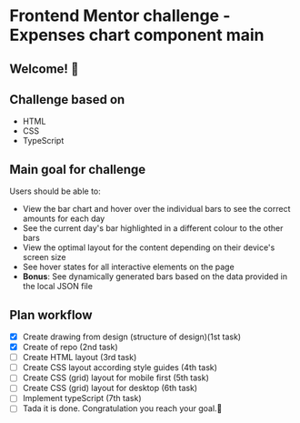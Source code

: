 # Frontend Mentor challenge - Expenses chart component main

## Welcome! 👋

## Challenge based on

- HTML
- CSS
- TypeScript

## Main goal for challenge

Users should be able to:

- View the bar chart and hover over the individual bars to see the correct amounts for each day
- See the current day's bar highlighted in a different colour to the other bars
- View the optimal layout for the content depending on their device's screen size
- See hover states for all interactive elements on the page
- **Bonus**: See dynamically generated bars based on the data provided in the local JSON file

## Plan workflow

- [x] Create drawing from design (structure of design)(1st task)
- [x] Create of repo (2nd task)
- [ ] Create HTML layout (3rd task)
- [ ] Create CSS layout according style guides (4th task)
- [ ] Create CSS (grid) layout for mobile first (5th task)
- [ ] Create CSS (grid) layout for desktop (6th task)
- [ ] Implement typeScript (7th task)
- [ ] Tada it is done. Congratulation you reach your goal.🎉